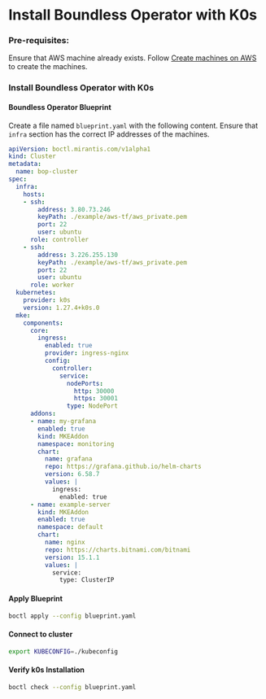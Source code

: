# Install Boundless Operator with K0s

### Pre-requisites:

Ensure that AWS machine already exists. Follow [Create machines on AWS](..%2FREADME.md#create-machines-on-aws) to create the machines.

### Install Boundless Operator with K0s

#### Boundless Operator Blueprint

Create a file named `blueprint.yaml` with the following content. Ensure that `infra` section has the correct IP addresses of the machines.

```yaml
apiVersion: boctl.mirantis.com/v1alpha1
kind: Cluster
metadata:
  name: bop-cluster
spec:
  infra:
    hosts:
    - ssh:
        address: 3.80.73.246
        keyPath: ./example/aws-tf/aws_private.pem
        port: 22
        user: ubuntu
      role: controller
    - ssh:
        address: 3.226.255.130
        keyPath: ./example/aws-tf/aws_private.pem
        port: 22
        user: ubuntu
      role: worker
  kubernetes:
    provider: k0s
    version: 1.27.4+k0s.0
  mke:
    components:
      core:
        ingress:
          enabled: true
          provider: ingress-nginx
          config:
            controller:
              service:
                nodePorts:
                  http: 30000
                  https: 30001
                type: NodePort
      addons:
      - name: my-grafana
        enabled: true
        kind: MKEAddon
        namespace: monitoring
        chart:
          name: grafana
          repo: https://grafana.github.io/helm-charts
          version: 6.58.7
          values: |
            ingress:
              enabled: true
      - name: example-server
        kind: MKEAddon
        enabled: true
        namespace: default
        chart:
          name: nginx
          repo: https://charts.bitnami.com/bitnami
          version: 15.1.1
          values: |
            service:
              type: ClusterIP
```

#### Apply Blueprint

```bash
boctl apply --config blueprint.yaml
```

#### Connect to cluster

```bash
export KUBECONFIG=./kubeconfig
```

#### Verify k0s Installation

```bash
boctl check --config blueprint.yaml
```
